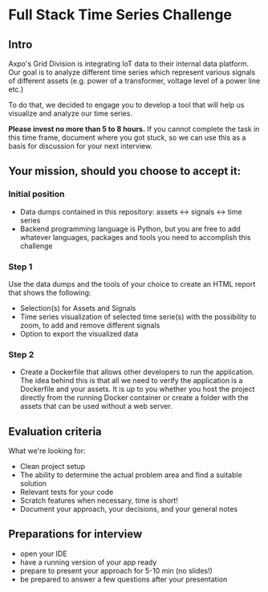 # Full Stack Time Series Challenge

## Intro

Axpo's Grid Division is integrating IoT data to their internal data platform. Our goal is to analyze different time
series which represent various signals of different assets
(e.g. power of a transformer, voltage level of a power line etc.)

To do that, we decided to engage you to develop a tool that will help us visualize and analyze our time series.

**Please invest no more than 5 to 8 hours.**
If you cannot complete the task in this time frame, document where you got stuck, so we can use this as a basis for
discussion for your next interview.

## Your mission, should you choose to accept it:

### Initial position

* Data dumps contained in this repository:
  assets <-> signals <-> time series
* Backend programming language is Python, but you are free to add whatever languages, packages and tools
  you need to accomplish this challenge


### Step 1

Use the data dumps and the tools of your choice to create an HTML report that shows the following:

* Selection(s) for Assets and Signals
* Time series visualization of selected time serie(s) with the possibility to zoom, to add and remove different
  signals
* Option to export the visualized data

### Step 2

* Create a Dockerfile that allows other developers to run the application. The idea behind this is that all we need to
  verify the application is a Dockerfile and your assets. It is up to you whether you host the project directly from the
  running Docker container or create a folder with the assets that can be used without a web server.

## Evaluation criteria

What we're looking for:

* Clean project setup
* The ability to determine the actual problem area and find a suitable solution
* Relevant tests for your code
* Scratch features when necessary, time is short!
* Document your approach, your decisions, and your general notes

## Preparations for interview

* open your IDE
* have a running version of your app ready
* prepare to present your approach for 5-10 min (no slides!)
* be prepared to answer a few questions after your presentation
